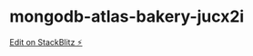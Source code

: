 # mongodb-atlas-bakery-jucx2i

[Edit on StackBlitz ⚡️](https://stackblitz.com/edit/mongodb-atlas-bakery-jucx2i)